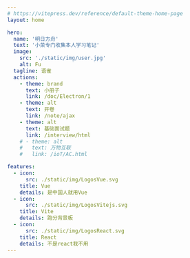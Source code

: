 ```yaml
---
# https://vitepress.dev/reference/default-theme-home-page
layout: home

hero:
  name: '明日方舟'
  text: '小菜专门收集本人学习笔记'
  image:
    src: './static/img/user.jpg'
    alt: Fu
  tagline: 语雀
  actions:
    - theme: brand
      text: 小册子
      link: /doc/Electron/1
    - theme: alt
      text: 开卷
      link: /note/ajax
    - theme: alt
      text: 基础面试题
      link: /interview/html
    # - theme: alt
    #   text: 万物互联
    #   link: /ioT/AC.html

features:
  - icon:
      src: ./static/img/LogosVue.svg
    title: Vue
    details: 是中国人就用Vue
  - icon:
      src: ./static/img/LogosVitejs.svg
    title: Vite
    details: 跑分背景板
  - icon:
      src: ./static/img/LogosReact.svg
    title: React
    details: 不是react我不用
---
```


<style>
:root {
    --vp-home-hero-name-color: transparent;
    --vp-home-hero-name-background: -webkit-linear-gradient(120deg, #bd34fe, #41d1ff);
}
.VPContent{
    /* background-image: url('./static/img/bg.png'); */
    background-repeat: no-repeat;
    background-position: center;
    background-size: cover;
}
.box{
  /* background-image: linear-gradient(to right, #bd34fe, #41d1ff); */
}
</style>
